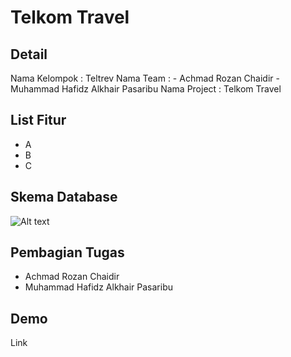 # **Telkom Travel**

## **Detail**

Nama Kelompok : Teltrev
Nama Team : 
    - Achmad Rozan Chaidir
    - Muhammad Hafidz Alkhair Pasaribu
Nama Project : Telkom Travel

## **List Fitur**

- A
- B
- C

## **Skema Database**

![Alt text](https://drive.google.com/file/d/1_48SuqheBPl3-Pg5MFvwFlQOYvQ1zvAA/view?usp=drive_link)

## **Pembagian Tugas**

- Achmad Rozan Chaidir
- Muhammad Hafidz Alkhair Pasaribu

## **Demo**

Link
